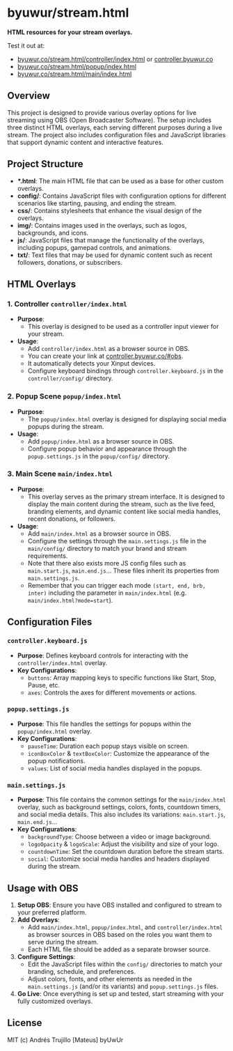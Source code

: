 # byuwur/stream.html

**HTML resources for your stream overlays.**

Test it out at:

-   [byuwur.co/stream.html/controller/index.html](https://byuwur.co/stream.html/controller/index.html) or [controller.byuwur.co](https://controller.byuwur.co)
-   [byuwur.co/stream.html/popup/index.html](https://byuwur.co/stream.html/popup/index.html)
-   [byuwur.co/stream.html/main/index.html](https://byuwur.co/stream.html/main/index.html)

## Overview

This project is designed to provide various overlay options for live streaming using OBS (Open Broadcaster Software). The setup includes three distinct HTML overlays, each serving different purposes during a live stream. The project also includes configuration files and JavaScript libraries that support dynamic content and interactive features.

## Project Structure

-   **\*.html**: The main HTML file that can be used as a base for other custom overlays.
-   **config/**: Contains JavaScript files with configuration options for different scenarios like starting, pausing, and ending the stream.
-   **css/**: Contains stylesheets that enhance the visual design of the overlays.
-   **img/**: Contains images used in the overlays, such as logos, backgrounds, and icons.
-   **js/**: JavaScript files that manage the functionality of the overlays, including popups, gamepad controls, and animations.
-   **txt/**: Text files that may be used for dynamic content such as recent followers, donations, or subscribers.

## HTML Overlays

### 1. Controller `controller/index.html`

-   **Purpose**:
    -   This overlay is designed to be used as a controller input viewer for your stream.
-   **Usage**:
    -   Add `controller/index.html` as a browser source in OBS.
    -   You can create your link at [controller.byuwur.co/#obs](https://controller.byuwur.co/#obs).
    -   It automatically detects your Xinput devices.
    -   Configure keyboard bindings through `controller.keyboard.js` in the `controller/config/` directory.

### 2. Popup Scene `popup/index.html`

-   **Purpose**:
    -   The `popup/index.html` overlay is designed for displaying social media popups during the stream.
-   **Usage**:
    -   Add `popup/index.html` as a browser source in OBS.
    -   Configure popup behavior and appearance through the `popup.settings.js` in the `popup/config/` directory.

### 3. Main Scene `main/index.html`

-   **Purpose**:
    -   This overlay serves as the primary stream interface. It is designed to display the main content during the stream, such as the live feed, branding elements, and dynamic content like social media handles, recent donations, or followers.
-   **Usage**:
    -   Add `main/index.html` as a browser source in OBS.
    -   Configure the settings through the `main.settings.js` file in the `main/config/` directory to match your brand and stream requirements.
    -   Note that there also exists more JS config files such as `main.start.js`, `main.end.js`... These files inherit its properties from `main.settings.js`.
    -   Remember that you can trigger each mode `(start, end, brb, inter)` including the parameter in `main/index.html` (e.g. `main/index.html?mode=start`).

## Configuration Files

### `controller.keyboard.js`

-   **Purpose**: Defines keyboard controls for interacting with the `controller/index.html` overlay.
-   **Key Configurations**:
    -   `buttons`: Array mapping keys to specific functions like Start, Stop, Pause, etc.
    -   `axes`: Controls the axes for different movements or actions.

### `popup.settings.js`

-   **Purpose**: This file handles the settings for popups within the `popup/index.html` overlay.
-   **Key Configurations**:
    -   `pauseTime`: Duration each popup stays visible on screen.
    -   `iconBoxColor` & `textBoxColor`: Customize the appearance of the popup notifications.
    -   `values`: List of social media handles displayed in the popups.

### `main.settings.js`

-   **Purpose**: This file contains the common settings for the `main/index.html` overlay, such as background settings, colors, fonts, countdown timers, and social media details. This also includes its variations: `main.start.js`, `main.end.js`...
-   **Key Configurations**:
    -   `backgroundType`: Choose between a video or image background.
    -   `logoOpacity` & `logoScale`: Adjust the visibility and size of your logo.
    -   `countdownTime`: Set the countdown duration before the stream starts.
    -   `social`: Customize social media handles and headers displayed during the stream.

## Usage with OBS

1. **Setup OBS**: Ensure you have OBS installed and configured to stream to your preferred platform.
2. **Add Overlays**:
    - Add `main/index.html`, `popup/index.html`, and `controller/index.html` as browser sources in OBS based on the roles you want them to serve during the stream.
    - Each HTML file should be added as a separate browser source.
3. **Configure Settings**:
    - Edit the JavaScript files within the `config/` directories to match your branding, schedule, and preferences.
    - Adjust colors, fonts, and other elements as needed in the `main.settings.js` (and/or its variants) and `popup.settings.js` files.
4. **Go Live**: Once everything is set up and tested, start streaming with your fully customized overlays.

## License

MIT (c) Andrés Trujillo [Mateus] byUwUr
